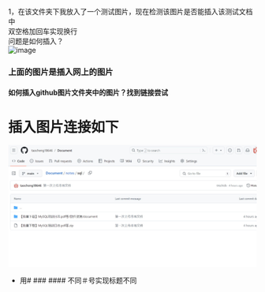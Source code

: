 1，在该文件夹下我放入了一个测试图片，现在检测该图片是否能插入该测试文档中  
双空格加回车实现换行  
问题是如何插入？  
![image](https://img-blog.csdn.net/20170320150046235?watermark/2/text/aHR0cDovL2Jsb2cuY3Nkbi5uZXQvdTAxMjIzMDA1NQ==/font/5a6L5L2T/fontsize/400/fill/I0JBQkFCMA==/dissolve/70/gravity/SouthEast)  
### 上面的图片是插入网上的图片  
#### 如何插入github图片文件夹中的图片？找到链接尝试  
# 插入图片连接如下  
![本地图片插入实列](https://github.com/taocheng18646/Document/blob/main/notes/git/%E5%9B%BE%E7%89%87%E4%B8%8A%E4%BC%A0_test.jpeg)  
* 用# ### #### 不同＃号实现标题不同

